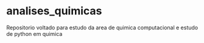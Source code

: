 # analises_quimicas
Repositorio voltado para estudo da area de quimica computacional e estudo de python em quimica
